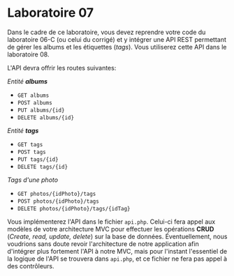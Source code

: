# Laboratoire 07

Dans le cadre de ce laboratoire, vous devez reprendre votre code du laboratoire 06-C (ou celui du corrigé) et y intégrer une API REST permettant de gérer les albums et les étiquettes (*tags*). Vous utiliserez cette API dans le laboratoire 08.

L'API devra offrir les routes suivantes:

*Entité **albums***

* `GET albums`
* `POST albums`
* `PUT albums/{id}`
* `DELETE albums/{id}`

*Entité **tags***

* `GET tags`
* `POST tags`
* `PUT tags/{id}`
* `DELETE tags/{id}`

*Tags d'une photo*

* `GET photos/{idPhoto}/tags`
* `POST photos/{idPhoto}/tags`
* `DELETE photos/{idPhoto}/tags/{idTag}`

Vous implémenterez l'API dans le fichier `api.php`. Celui-ci fera appel aux modèles de votre architecture MVC pour effectuer les opérations **CRUD** (*Create, read, update, delete*) sur la base de données. Éventuellement, nous voudrions sans doute revoir l'architecture de notre application afin d'intégrer plus fortement l'API à notre MVC, mais pour l'instant l'essentiel de la logique de l'API se trouvera dans `api.php`, et ce fichier ne fera pas appel à des contrôleurs.